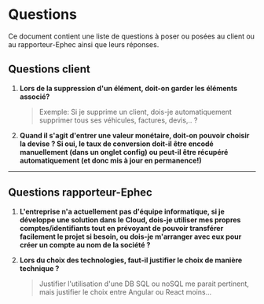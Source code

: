 # Questions 

Ce document contient une liste de questions à poser ou posées au client ou au rapporteur-Ephec ainsi que leurs réponses. 

## Questions client

1. **Lors de la suppression d'un élément, doit-on garder les éléments associé?** 
   > Exemple: Si je supprime un client, dois-je automatiquement supprimer tous ses véhicules, factures, devis,.. ?

2. **Quand il s'agit d'entrer une valeur monétaire, doit-on pouvoir choisir la devise ? Si oui, le taux de conversion doit-il être encodé manuellement (dans un onglet config) ou peut-il être récupéré automatiquement (et donc mis à jour en permanence!)**

---
## Questions rapporteur-Ephec

1. **L'entreprise n'a actuellement pas d'équipe informatique, si je développe une solution dans le Cloud, dois-je utiliser mes propres comptes/identifiants tout en prévoyant de pouvoir transférer facilement le projet si besoin, ou dois-je m'arranger avec eux pour créer un compte au nom de la société ?**

2. **Lors du choix des technologies, faut-il justifier le choix de manière technique ?**
   > Justifier l'utilisation d'une DB SQL ou noSQL me parait pertinent, mais justifier le choix entre Angular ou React moins... 